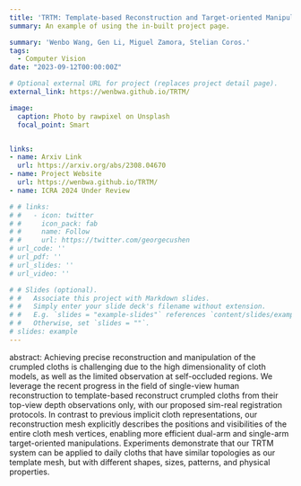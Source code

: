 ```yaml
---
title: 'TRTM: Template-based Reconstruction and Target-oriented Manipulation of Cloths'
summary: An example of using the in-built project page.

summary: 'Wenbo Wang, Gen Li, Miguel Zamora, Stelian Coros.'
tags:
  - Computer Vision
date: "2023-09-12T00:00:00Z"

# Optional external URL for project (replaces project detail page).
external_link: https://wenbwa.github.io/TRTM/

image:
  caption: Photo by rawpixel on Unsplash
  focal_point: Smart


links:
- name: Arxiv Link
  url: https://arxiv.org/abs/2308.04670
- name: Project Website
  url: https://wenbwa.github.io/TRTM/
- name: ICRA 2024 Under Review

# # links:
# #   - icon: twitter
# #     icon_pack: fab
# #     name: Follow
# #     url: https://twitter.com/georgecushen
# url_code: ''
# url_pdf: ''
# url_slides: ''
# url_video: ''

# # Slides (optional).
# #   Associate this project with Markdown slides.
# #   Simply enter your slide deck's filename without extension.
# #   E.g. `slides = "example-slides"` references `content/slides/example-slides.md`.
# #   Otherwise, set `slides = ""`.
# slides: example
---
```


abstract: Achieving precise reconstruction and manipulation of the crumpled cloths is challenging due to the high dimensionality of cloth models, as well as the limited observation at self-occluded regions. We leverage the recent progress in the field of single-view human reconstruction to template-based reconstruct crumpled cloths from their top-view depth observations only, with our proposed sim-real registration protocols. In contrast to previous implicit cloth representations, our reconstruction mesh explicitly describes the positions and visibilities of the entire cloth mesh vertices, enabling more efficient dual-arm and single-arm target-oriented manipulations. Experiments demonstrate that our TRTM system can be applied to daily cloths that have similar topologies as our template mesh, but with different shapes, sizes, patterns, and physical properties.
